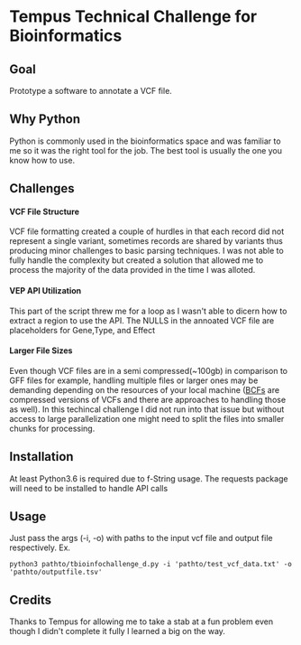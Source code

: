 # Tempus Technical Challenge for Bioinformatics
## Goal
Prototype a software to annotate a VCF file.

## Why Python
Python is commonly used in the bioinformatics space and was familiar to me so it was the right tool for the job. The best tool is usually the one you know how to use.

## Challenges
#### VCF File Structure
VCF file formatting created a couple of hurdles in that each record did not represent a single variant, sometimes records are shared by variants thus producing minor challenges to basic parsing techniques. I was not able to fully handle the complexity but created a solution that allowed me to process the majority of the data provided in the time I was alloted. 

#### VEP API Utilization
This part of the script threw me for a loop as I wasn't able to dicern how to extract a region to use the API. The NULLS in the annoated VCF file are placeholders for Gene,Type, and Effect

#### Larger File Sizes
Even though VCF files are in a semi compressed(~100gb) in comparison to GFF files for example, handling multiple files or larger ones may be demanding depending on the resources of your local machine ([BCFs](https://samtools.github.io/bcftools/howtos/index.html) are compressed versions of VCFs and there are approaches to handling those as well). In this techincal challenge I did not run into that issue but without access to large parallelization one might need to split the files into smaller chunks for processing.

## Installation
At least Python3.6 is required due to f-String usage.
The requests package will need to be installed to handle API calls

## Usage
Just pass the args (-i, -o) with paths to the input vcf file and output file respectively.
Ex.
```
python3 pathto/tbioinfochallenge_d.py -i 'pathto/test_vcf_data.txt' -o 'pathto/outputfile.tsv'
```

## Credits
Thanks to Tempus for allowing me to take a stab at a fun problem even though I didn't complete it fully I learned a big on the way.
